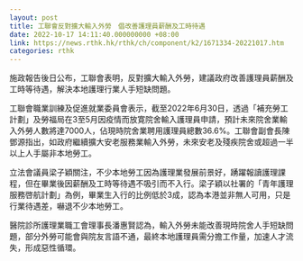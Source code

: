 ```yaml
---
layout: post
title: 工聯會反對擴大輸入外勞　倡改善護理員薪酬及工時待遇
date: 2022-10-17 14:11:40.000000000 +08:00
link: https://news.rthk.hk/rthk/ch/component/k2/1671334-20221017.htm
categories: rthk
---
```


施政報告後日公布，工聯會表明，反對擴大輸入外勞，建議政府改善護理員薪酬及工時等待遇，解決本地護理行業人手短缺問題。

工聯會職業訓練及促進就業委員會表示，截至2022年6月30日，透過「補充勞工計劃」及勞福局在3至5月因疫情而放寛院舍輸入護理員申請，預計未來院舍業輸入外勞人數將達7000人，佔現時院舍業聘用護理員總數36.6%。工聯會副會長陳鄧源指出，如政府繼續擴大安老服務業輸入外勞，未來安老及殘疾院舍或超過一半以上人手屬非本地勞工。

立法會議員梁子穎關注，不少本地勞工因為護理業發展前景好，踴躍報讀護理課程，但在畢業後因薪酬及工時等待遇不吸引而不入行。梁子穎以社署的「青年護理服務啓航計劃」為例，畢業生入行的比例低於3成，認為本港並非無人可用，只是行業待遇差，嚇退不少本地勞工。

醫院診所護理業職工會理事長潘惠賢認為，輸入外勞未能改善現時院舍人手短缺問題，部分外勞可能會與院友言語不通，最終本地護理員需分擔工作量，加速人才流失，形成惡性循環。

